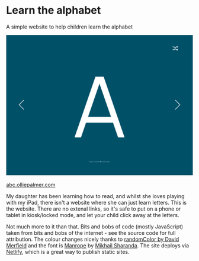 # Learn the alphabet

A simple website to help children learn the alphabet

![screenshot of abc.olliepalmer.com](screenshot.png)

[abc.olliepalmer.com](https://abc.olliepalmer.com)

My daughter has been learning how to read, and whilst she loves playing with my iPad, there isn't a website where she can just learn letters. This is the website. There are no extenal links, so it's safe to put on a phone or tablet in kiosk/locked mode, and let your child click away at the letters.

Not much more to it than that. Bits and bobs of code (mostly JavaScript) taken from bits and bobs of the internet - see the source code for full attribution. The colour changes nicely thanks to [randomColor by David Merfield](https://github.com/davidmerfield/randomColor/) and the font is [Manrope](https://manropefont.com) by [Mikhail Sharanda](https://gent.media/). The site deploys via [Netlify](https://netlify.com), which is a great way to publish static sites.
